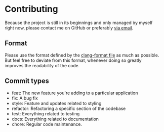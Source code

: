 # Contributing

Because the project is still in its beginnings and only managed by myself right now, please contact me on GitHub or preferably [via email](mailto:tschirpf@student.hu-berlin.de).

## Format

Please use the format defined by the [clang-format file](.clang-format) as much as possible.
But feel free to deviate from this format, whenever doing so greatly improves the readability of the code.

## Commit types

- feat: The new feature you're adding to a particular application
- fix: A bug fix
- style: Feature and updates related to styling
- refactor: Refactoring a specific section of the codebase
- test: Everything related to testing
- docs: Everything related to documentation
- chore: Regular code maintenance.
